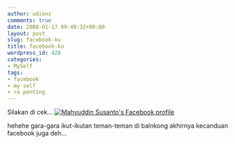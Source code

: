 ```yaml
---
author: udienz
comments: true
date: 2008-01-17 09:49:32+00:00
layout: post
slug: facebook-ku
title: facebook-ku
wordpress_id: 428
categories:
- MySelf
tags:
- facebook
- my self
- ra penting
---
```


Silakan di cek...
[![Mahyuddin Susanto's Facebook profile](http://badge.facebook.com/badge/555223280.141.691554796.png)](http://www.facebook.com/people/Mahyuddin_Susanto/555223280)

hehehe gara-gara ikut-ikutan teman-teman di balnkong akhirnya kecanduan facebook juga deh...

